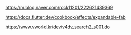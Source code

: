 https://m.blog.naver.com/rock11201/222621439369

https://docs.flutter.dev/cookbook/effects/expandable-fab

https://www.vworld.kr/dev/v4dv_search2_s001.do

